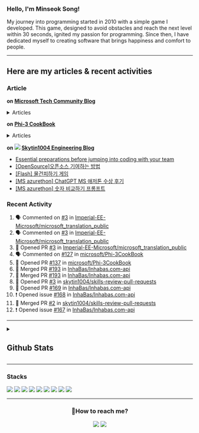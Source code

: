 
### Hello, I'm Minseok Song!
My journey into programming started in 2010 with a simple game I developed. This game, designed to avoid obstacles and reach the next level within 30 seconds, ignited my passion for programming. Since then, I have dedicated myself to creating software that brings happiness and comfort to people.

---

<h2>Here are my articles & recent activities</h2>

<h3>Article</h3>

<b>on <a href="https://techcommunity.microsoft.com/t5/custom/page/page-id/Blogs">Microsoft Tech Community Blog</a></b>
<details>
    <summary>Articles</summary>
    <ul>
        <li><a href="https://techcommunity.microsoft.com/t5/educator-developer-blog/fine-tune-and-integrate-custom-phi-3-models-with-prompt-flow-in/ba-p/4191726?wt.mc_id=studentamb_279723">Fine-Tune and Integrate Custom Phi-3 Models with Prompt Flow in Azure AI Studio</a> (Low-code approach)</li>
        <li><a href="https://techcommunity.microsoft.com/t5/educator-developer-blog/fine-tune-and-integrate-custom-phi-3-models-with-prompt-flow/ba-p/4178612?wt.mc_id=studentamb_279723">Fine-Tune and Integrate Custom Phi-3 Models with Prompt Flow: Step-by-Step Guide</a> (Code-first approach)
                    <details>
        <summary>Microsoft Educator Developer Blog: Most Viewed (July - August 2024)</summary>
        <p>
            <img src="https://drive.google.com/uc?id=1wnDbptnSPvBf9cBvofSUIcGk9h7jcNXJ" alt="Most Views Image" />
        </p>
    </details>
        </li>
        <li><a href="https://techcommunity.microsoft.com/t5/educator-developer-blog/build-a-chatbot-service-to-ensure-safe-conversations-using-azure/ba-p/4143628?wt.mc_id=studentamb_279723">Build a chatbot service to ensure safe conversations: Using Azure Content Safety & Azure OpenAI</a></li>
        <li><a href="https://techcommunity.microsoft.com/t5/educator-developer-blog/teach-chatgpt-to-answer-questions-using-azure-ai-search-amp/ba-p/3985395?wt.mc_id=studentamb_279723">Teach ChatGPT to Answer Questions: Using Azure AI Search & Azure OpenAI (Semantic Kernel)</a></li>
        <li><a href="https://techcommunity.microsoft.com/t5/educator-developer-blog/teach-chatgpt-to-answer-questions-using-azure-ai-search-amp/ba-p/3969713?wt.mc_id=studentamb_279723">Teach ChatGPT to Answer Questions: Using Azure AI Search & Azure OpenAI (Lang Chain)</a>
            <details>
        <summary>Microsoft Educator Developer Blog: Most Viewed (November - December 2023)</summary>
        <p>
            - Ranked #1 on Google for 'teach chatgpt'
            <br>
            - Duration: Dec 23, 2023, to Jan 24, 2024
            <br>
            <img src="https://drive.google.com/uc?id=1lDu7tDnsdyA9k8YkzLXPWJxCGgQmi1tu" alt="Google Ranking Image" />
            <br><br>
            - Microsoft Educator Developer Blog: Most Viewed (November - December 2023)
            <br>
            - Duration: Nov 02, 2023, to Dec 15, 2023
            <br>
            <img src="https://drive.google.com/uc?id=17ydZxSnzJjuPrJ22rxOq3mI597d5JQ-p" alt="Most Views Image" />
        </p>
    </details>
        </li>
    </ul>
    <details>
        <summary>Most Views New Publishing</summary>
        <p>
            - Ranked #1 on Google for 'teach chatgpt'
            <br>
            - Duration: Dec 23, 2023, to Jan 24, 2024
            <br>
            <img src="https://drive.google.com/uc?id=1lDu7tDnsdyA9k8YkzLXPWJxCGgQmi1tu" alt="Google Ranking Image" />
            <br><br>
            - Most Views New Publishing
            <br>
            - Duration: Nov 02, 2023, to Dec 15, 2023
            <br>
            <img src="https://drive.google.com/uc?id=17ydZxSnzJjuPrJ22rxOq3mI597d5JQ-p" alt="Most Views Image" />
        </p>
    </details>
</details>

<b>on <a href="https://github.com/microsoft/Phi-3CookBook/">Phi-3 CookBook</a></b>
<details>
    <summary>Articles</summary>
    <ul>
        <li><a href="https://github.com/microsoft/Phi-3CookBook/blob/main/md/06.E2ESamples/E2E_Phi-3-FineTuning_PromptFlow_Integration_AIstudio.md">E2E Sameple: Fine-Tune and Integrate Custom Phi-3 Models with Prompt Flow in Azure AI Studio</a> (Low-code approach)</li>
        <li><a href="https://github.com/microsoft/Phi-3CookBook/blob/main/md/06.E2ESamples/E2E_Phi-3-FineTuning_PromptFlow_Integration.md">E2E Sample: Fine-Tune and Integrate Custom Phi-3 Models with Prompt Flow: Step-by-Step Guide</a> (Code-first approach)</li>
</details>

<b>on <img src = "https://drive.google.com/uc?id=1WyZC1-YKLeu6bakKvpQp9OBOQLlyh0Ie" width = '30' /> [Skytin1004 Engineering Blog](https://skytin1004.github.io/)</b>

<!-- BLOG-POST-LIST:START -->
- [Essential preparations before jumping into coding with your team](https://skytin1004.github.io/it/2024/05/10/essential-preparation0.html)
- [[OpenSource]오픈소스 기여하는 방법](https://skytin1004.github.io/korarchive2022-2023/2023/08/25/opensourceway.html)
- [[Flash] 물건피하기 게임](https://skytin1004.github.io/korarchive2022-2023/2023/06/13/flash-avoidobject.html)
- [[MS azurethon] ChatGPT MS 애저톤 수상 후기](https://skytin1004.github.io/korarchive2022-2023/2023/04/29/MSazurethon.html)
- [[MS azurethon] 숫자 비교하기 프롬프트](https://skytin1004.github.io/korarchive2022-2023/2023/04/26/compare-number.html)
<!-- BLOG-POST-LIST:END -->

### Recent Activity 

<!--START_SECTION:activity-->
1. 🗣 Commented on [#3](https://github.com/Imperial-EE-Microsoft/microsoft_translation_public/pull/3#issuecomment-2288804395) in [Imperial-EE-Microsoft/microsoft_translation_public](https://github.com/Imperial-EE-Microsoft/microsoft_translation_public)
2. 🗣 Commented on [#3](https://github.com/Imperial-EE-Microsoft/microsoft_translation_public/pull/3#issuecomment-2288803992) in [Imperial-EE-Microsoft/microsoft_translation_public](https://github.com/Imperial-EE-Microsoft/microsoft_translation_public)
3. 💪 Opened PR [#3](https://github.com/Imperial-EE-Microsoft/microsoft_translation_public/pull/3) in [Imperial-EE-Microsoft/microsoft_translation_public](https://github.com/Imperial-EE-Microsoft/microsoft_translation_public)
4. 🗣 Commented on [#127](https://github.com/microsoft/Phi-3CookBook/issues/127#issuecomment-2286407087) in [microsoft/Phi-3CookBook](https://github.com/microsoft/Phi-3CookBook)
5. 💪 Opened PR [#137](https://github.com/microsoft/Phi-3CookBook/pull/137) in [microsoft/Phi-3CookBook](https://github.com/microsoft/Phi-3CookBook)
5. 🎉 Merged PR [#193](https://github.com/InhaBas/Inhabas.com-api/pull/193) in [InhaBas/Inhabas.com-api](https://github.com/InhaBas/Inhabas.com-api)
5. 🎉 Merged PR [#193](https://github.com/InhaBas/Inhabas.com-api/pull/193) in [InhaBas/Inhabas.com-api](https://github.com/InhaBas/Inhabas.com-api)
6. 💪 Opened PR [#3](https://github.com/skytin1004/skills-review-pull-requests/pull/3) in [skytin1004/skills-review-pull-requests](https://github.com/skytin1004/skills-review-pull-requests)
7. 💪 Opened PR [#169](https://github.com/InhaBas/Inhabas.com-api/pull/169) in [InhaBas/Inhabas.com-api](https://github.com/InhaBas/Inhabas.com-api)
8. ❗ Opened issue [#168](https://github.com/InhaBas/Inhabas.com-api/issues/168) in [InhaBas/Inhabas.com-api](https://github.com/InhaBas/Inhabas.com-api)
9. 🎉 Merged PR [#2](https://github.com/skytin1004/skills-review-pull-requests/pull/2) in [skytin1004/skills-review-pull-requests](https://github.com/skytin1004/skills-review-pull-requests)
10. ❗ Opened issue [#167](https://github.com/InhaBas/Inhabas.com-api/issues/167) in [InhaBas/Inhabas.com-api](https://github.com/InhaBas/Inhabas.com-api)
<!--END_SECTION:activity-->

---

<details>
<summary><h2>Github Stats</h2></summary>

![](http://github-profile-summary-cards.vercel.app/api/cards/profile-details?username=skytin1004&theme=vue)
![](https://raw.githubusercontent.com/skytin1004/github-stats/master/generated/languages.svg#gh-light-mode-only)
![](https://raw.githubusercontent.com/skytin1004/github-stats/master/generated/overview.svg#gh-light-mode-only)
![](http://github-profile-summary-cards.vercel.app/api/cards/stats?username=skytin1004&theme=vue)
[![](https://ossrank.com/widget/773442)](https://ossrank.com/c/773442)

**[OSSRANK Profile](https://ossrank.com/c/773442)**

</details>

---
<h3>Stacks</h3>
<code><img height="20" src="https://cdn.jsdelivr.net/npm/simple-icons@3.12.2/icons/python.svg"></code>
<code><img height="20" src="https://cdn.jsdelivr.net/npm/simple-icons@3.12.2/icons/pycharm.svg"></code>
<code><img height="20" src="https://cdn.jsdelivr.net/npm/simple-icons@3.12.2/icons/django.svg"></code>
<code><img height="20" src="https://cdn.jsdelivr.net/npm/simple-icons@3.12.2/icons/java.svg"></code>
<code><img height="20" src="https://cdn.jsdelivr.net/npm/simple-icons@3.12.2/icons/spring.svg"></code>
<code><img height="20" src="https://cdn.jsdelivr.net/npm/simple-icons@3.12.2/icons/git.svg"></code>
<code><img height="20" src="https://cdn.jsdelivr.net/npm/simple-icons@3.12.2/icons/mysql.svg"></code>
<code><img height="20" src="https://cdn.jsdelivr.net/npm/simple-icons@3.12.2/icons/mariadb.svg"></code>
<code><img height="20" src="https://cdn.jsdelivr.net/npm/simple-icons@3.12.2/icons/linux.svg"></code>

---
<div align=center><h3>🛫How to reach me?</h3></div>
<div align=center> 
<a href="https://skytin1004.github.io/about.html" target="_blank"><img height="30em" src="https://img.shields.io/badge/Skytin1004.Portfolio-D0A9F5?style=flat-square&logo=GitHub&logoColor=white&link=https://skyytin1004.github.io/"/></a>
  <a href="mailto:skytin1004@gmail.com"><img height="30em" src="https://img.shields.io/badge/Gmail-F08080?style=flat-square&logo=Gmail&logoColor=white&link=mailto:skytin1004@gmail.com"/></a></p>
<div>
